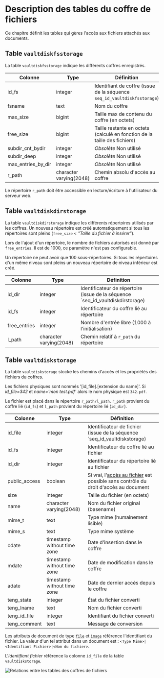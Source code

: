 # Description des tables du coffre de fichiers

Ce chapitre définit les tables qui gères l'accès aux fichiers attachés aux
documents.

## Table `vaultdiskfsstorage`

La table `vaultdiskfsstorage` indique les différents coffres enregistrés.


|      Colonne       |           Type          |                                 Définition                                |
| ------------------ | ----------------------- | ------------------------------------------------------------------------- |
| id_fs              | integer                 | Identifiant de coffre (issue de la séquence `seq_id_vaultdiskfsstorage`)  |
| fsname             | text                    | Nom du coffre                                                             |
| max_size           | bigint                  | Taille max de contenu du coffre (en octets)                               |
| free_size          | bigint                  | Taille restante en octets (calculé en fonction de la taille des fichiers) |
| subdir_cnt_bydir   | integer                 | *Obsolète* Non utilisé                                                    |
| subdir_deep        | integer                 | *Obsolète* Non utilisé                                                    |
| max_entries_by_dir | integer                 | *Obsolète* Non utilisé                                                    |
| r_path             | character varying(2048) | Chemin absolu d'accès au coffre                                           |

Le répertoire `r_path` doit être accessible en lecture/écriture à l'utilisateur
du serveur web.

## Table `vaultdiskdirstorage`

La table `vaultdiskdirstorage` indique les différents répertoires utilisés par
les coffres. Un nouveau répertoire est créé automatiquement si tous les
répertoires sont pleins (`free_size` &lt; _"Taille du fichier à insérer"_).

Lors de l'ajout d'un répertoire, le nombre de fichiers autorisés est donné par
`free_entries`. Il est de 1000, ce paramètre n'est pas configurable.

Un répertoire ne peut avoir que 100 sous-répertoires. Si tous les répertoires
d'un même niveau sont pleins un nouveau répertoire de niveau inférieur est créé.


|   Colonne    |           Type          |                                    Définition                                   |
| ------------ | ----------------------- | ------------------------------------------------------------------------------- |
| id_dir       | integer                 | Identificateur de répertoire (issue de la séquence `seq_id_vaultdiskdirstorage) |
| id_fs        | integer                 | Identificateur du coffre lié au répertoire                                      |
| free_entries | integer                 | Nombre d'entrée libre (1000 à l'initialisation)                                 |
| l_path       | character varying(2048) | Chemin relatif à `r_path` du répertoire                                         |



## Table `vaultdiskstorage`

La table `vaultdiskstorage` stocke les chemins d'accès et les propriétés des
fichiers du coffres.

Les fichiers physiques sont nommés '[id_file].[extension du name]'.
Si _id_file=342_ et _name='mon test.pdf'_ alors le nom physique est `342.pdf`.

Le fichier est placé dans le répertoire `r_path/l_path`. `r_path` provient du
coffre lié (`id_fs`) et `l_path` provient du répertoire lié (`id_dir`).

|    Colonne    |             Type            |                                           Définition                                          |
| ------------- | --------------------------- | --------------------------------------------------------------------------------------------- |
| id_file       | integer                     | Identificateur de fichier (issue de la séquence `seq_id_vaultdiskstorage)                     |
| id_fs         | integer                     | Identificateur du coffre lié au fichier                                                       |
| id_dir        | integer                     | Identificateur du répertoire lié au fichier                                                   |
| public_access | boolean                     | Si vrai, l'[accès au fichier][expfile] est possible sans contrôle du droit d'accès au document |
| size          | integer                     | Taille du fichier (en octets)                                                                 |
| name          | character varying(2048)     | Nom du fichier original (basename)                                                            |
| mime_t        | text                        | Type mime (humainement lisible)                                                               |
| mime_s        | text                        | Type mime système                                                                             |
| cdate         | timestamp without time zone | Date d'insertion dans le coffre                                                               |
| mdate         | timestamp without time zone | Date de modification dans le coffre                                                           |
| adate         | timestamp without time zone | Date de dernier accès depuis le coffre                                                        |
| teng_state    | integer                     | État du fichier converti                                                                      |
| teng_lname    | text                        | Nom du fichier converti                                                                       |
| teng_id_file  | integer                     | Identifiant du fichier converti                                                               |
| teng_comment  | text                        | Message de conversion                                                                         |

Les attributs de document de type [`file`][attrfile] et [`image`][attrimg]
référence l'identifiant du fichier. La valeur d'un tel attribut dans un
document est : `<Type Mime>|<Identifiant Fichier>|<Nom du fichier>`.

L'_identifiant fichier_ référence la colonne `id_file` de la table
`vaultdiskstorage`.

![ Relations entre les tables des coffres de fichiers ](advanced/dbvault.png)



<!-- links -->
[appact]:           #core-ref:b26f57fe-4d75-4d5f-a50e-129028b379ed "Applications et action"
[app]:              #core-ref:395f44f1-6699-4ad8-b525-31e65e9b6efb "Écrire une application"
[action]:           #core-ref:e67d8aeb-939c-46e3-9be8-6fc3ba75ebc2 "Écrire une action"
[openaccess]:       #core-ref:9edc8f2e-6929-11e2-8610-0021e9fffec1 "Authentification par jetons"
[dbacl]:            #core-ref:c7caa985-3b34-4abd-8ffa-2e7110718efc "Table acl"
[acls]:             #core-ref:a98b72ea-c063-4907-abc4-e5171ab55e59 "Les droits applicatifs"
[expfile]:          #core-ref:0fc93676-888f-497e-b9bc-28cdbead52df "Action EXPORTFILE"
[attrfile]:         #core-ref:0e904376-317c-426e-bc6d-e56fd52bad89 "Attribut file"
[attrimg]:          #core-ref:4fca7712-59e0-4186-bfd0-6214104a0f60 "Attribut image"
 